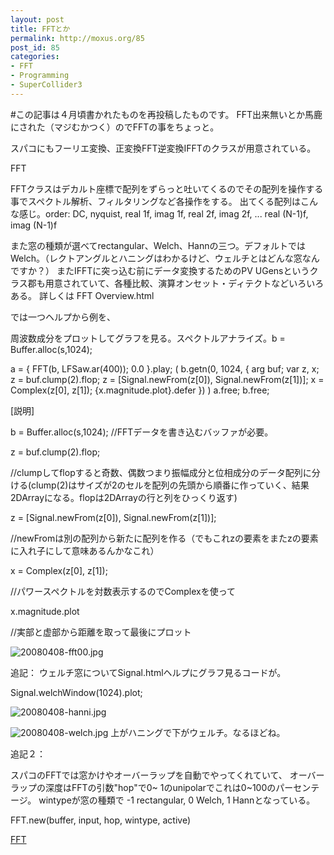 ```yaml
---
layout: post
title: FFTとか
permalink: http://moxus.org/85
post_id: 85
categories: 
- FFT
- Programming
- SuperCollider3
---
```


#この記事は４月頃書かれたものを再投稿したものです。
FFT出来無いとか馬鹿にされた（マジむかつく）のでFFTの事をちょっと。

スパコにもフーリエ変換、正変換FFT逆変換IFFTのクラスが用意されている。

FFT

FFTクラスはデカルト座標で配列をずらっと吐いてくるのでその配列を操作する事でスペクトル解析、フィルタリングなど各操作をする。
出てくる配列はこんな感じ。order: DC, nyquist, real 1f, imag 1f, real 2f, imag 2f, ... real (N-1)f, imag (N-1)f

また窓の種類が選べてrectangular、Welch、Hannの三つ。デフォルトではWelch。（レクトアングルとハニングはわかるけど、ウェルチとはどんな窓なんですか？）
またIFFTに突っ込む前にデータ変換するためのPV UGensというクラス郡も用意されていて、各種比較、演算オンセット・ディテクトなどいろいろある。
詳しくは FFT Overview.html

では一つヘルプから例を、

周波数成分をプロットしてグラフを見る。スペクトルアナライズ。b = Buffer.alloc(s,1024);

a = { FFT(b, LFSaw.ar(400)); 0.0 }.play;
(
	b.getn(0, 1024, { arg buf;
		var z, x;
		z = buf.clump(2).flop;
		z = [Signal.newFrom(z[0]), Signal.newFrom(z[1])];
		x = Complex(z[0], z[1]);
		{x.magnitude.plot}.defer
	})
)
a.free; b.free;

[説明]

b = Buffer.alloc(s,1024);
//FFTデータを書き込むバッファが必要。


z = buf.clump(2).flop;

//clumpしてflopすると奇数、偶数つまり振幅成分と位相成分のデータ配列に分ける(clump(2)はサイズが2のセルを配列の先頭から順番に作っていく、結果2DArrayになる。flopは2DArrayの行と列をひっくり返す)


z = [Signal.newFrom(z[0]), Signal.newFrom(z[1])];

//newFromは別の配列から新たに配列を作る（でもこれzの要素をまたzの要素に入れ子にして意味あるんかなこれ）


x = Complex(z[0], z[1]);

//パワースペクトルを対数表示するのでComplexを使って


x.magnitude.plot

//実部と虚部から距離を取って最後にプロット

![20080408-fft00.jpg](http://moxus.org/wp-content/uploads/2008/07/fft_plot.png)

追記：
ウェルチ窓についてSignal.htmlヘルプにグラフ見るコードが。

Signal.welchWindow(1024).plot;

![20080408-hanni.jpg](http://moxus.org/wp-content/uploads/2008/07/hanning_w.png)

![20080408-welch.jpg](http://moxus.org/wp-content/uploads/2008/07/welch_w.png)
上がハニングで下がウェルチ。なるほどね。

追記２：

スパコのFFTでは窓かけやオーバーラップを自動でやってくれていて、
オーバーラップの深度はFFTの引数"hop"で0~ 1のunipolarでこれは0~100のパーセンテージ。
wintypeが窓の種類で -1 rectangular, 0 Welch, 1 Hannとなっている。


FFT.new(buffer, input, hop, wintype, active)

[FFT](http://technorati.com/tag/FFT)